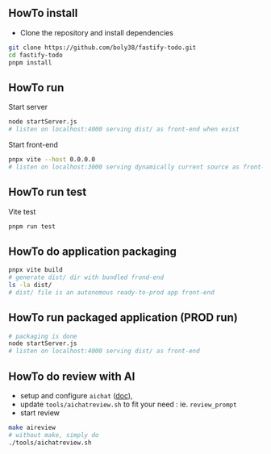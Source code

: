 
## HowTo install

- Clone the repository and install dependencies

```bash
git clone https://github.com/boly38/fastify-todo.git
cd fastify-todo
pnpm install
```

## HowTo run

Start server
````bash
node startServer.js
# listen on localhost:4000 serving dist/ as front-end when exist
````
Start front-end
````bash
pnpx vite --host 0.0.0.0
# listen on localhost:3000 serving dynamically current source as front-end and proxifying /api to localhost:4000
````

## HowTo run test

Vite test
````bash
pnpm run test
````

## HowTo do application packaging

````bash
pnpx vite build
# generate dist/ dir with bundled frond-end
ls -la dist/
# dist/ file is an autonomous ready-to-prod app front-end
````

## HowTo run packaged application (PROD run)
````bash
# packaging is done
node startServer.js
# listen on localhost:4000 serving dist/ as front-end
````

## HowTo do review with AI
- setup and configure `aichat` ([doc](https://github.com/sigoden/aichat)), 
- update `tools/aichatreview.sh` to fit your need : ie. `review_prompt`
- start review

````bash
make aireview
# without make, simply do
./tools/aichatreview.sh
````
